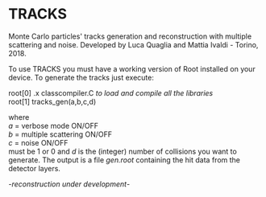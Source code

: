 # TRACKS

Monte Carlo particles' tracks generation and reconstruction with multiple scattering and noise. Developed by Luca Quaglia and Mattia Ivaldi - Torino, 2018.  

To use TRACKS you must have a working version of Root installed on your device. To generate the tracks just execute:

root[0] .x classcompiler.C _to load and compile all the libraries_  
root[1] tracks_gen(a,b,c,d)

where  
_a_ = verbose mode ON/OFF  
_b_ = multiple scattering ON/OFF  
_c_ = noise ON/OFF  
must be 1 or 0 and _d_ is the (integer) number of collisions you want to generate. The output is a file _gen.root_ containing the hit data from the detector layers.

-_reconstruction under development_-
